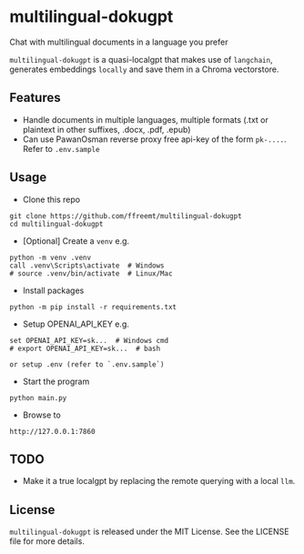 # multilingual-dokugpt
Chat with multilingual documents in a language you prefer

`multilingual-dokugpt` is a quasi-localgpt that makes use of `langchain`, generates  embeddings `locally` and save them in a Chroma vectorstore.

## Features
* Handle documents in multiple languages, multiple formats (.txt or plaintext in other suffixes, .docx, .pdf, .epub)
* Can use PawanOsman reverse proxy free api-key of the form `pk-....`. Refer to `.env.sample`

## Usage
* Clone this repo
```
git clone https://github.com/ffreemt/multilingual-dokugpt
cd multilingual-dokugpt
```
* [Optional] Create a `venv`
e.g.
```
python -m venv .venv
call .venv\Scripts\activate  # Windows
# source .venv/bin/activate  # Linux/Mac
```

* Install packages
```
python -m pip install -r requirements.txt
```

* Setup OPENAI_API_KEY
e.g.
```
set OPENAI_API_KEY=sk...  # Windows cmd
# export OPENAI_API_KEY=sk...  # bash

or setup .env (refer to `.env.sample`)
```

* Start the program
```
python main.py
```
* Browse to
```
http://127.0.0.1:7860
```

## TODO
* Make it a true localgpt by replacing the remote querying with a local `llm`.

## License
`multilingual-dokugpt` is released under the MIT License. See the LICENSE file for more details.
